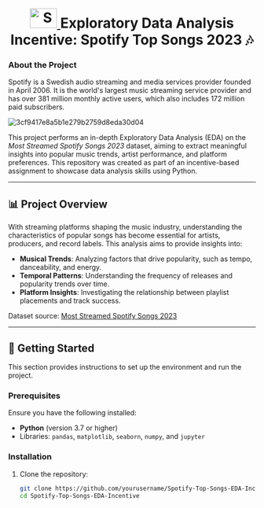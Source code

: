 
# <h1 align="center"> <a href="https://open.spotify.com/user/exll9wa5yql2llqyi1k5h56qm?si=YkkYuaD7SN60DMjXWo7eTQ&utm_source=copy-link" target="_blank"> <img src="https://github.com/mrankitgupta/Spotify-Data-Analysis-using-Python/blob/main/images/social-spotify.svg" alt="Spotify" width="55" height="40"/> </a> Exploratory Data Analysis Incentive: Spotify Top Songs 2023 🎶



### About the Project

Spotify is a Swedish audio streaming and media services provider founded in April 2006. It is the world's largest music streaming service provider and has over 381 million monthly active users, which also includes 172 million paid subscribers.

![3cf9417e8a5b1e279b2759d8eda30d04](https://github.com/user-attachments/assets/ebc3f8a8-09b6-4cd9-9fe7-f2472afca0ab)


This project performs an in-depth Exploratory Data Analysis (EDA) on the *Most Streamed Spotify Songs 2023* dataset, aiming to extract meaningful insights into popular music trends, artist performance, and platform preferences. This repository was created as part of an incentive-based assignment to showcase data analysis skills using Python.

---

## 📊 Project Overview

With streaming platforms shaping the music industry, understanding the characteristics of popular songs has become essential for artists, producers, and record labels. This analysis aims to provide insights into:
- **Musical Trends**: Analyzing factors that drive popularity, such as tempo, danceability, and energy.
- **Temporal Patterns**: Understanding the frequency of releases and popularity trends over time.
- **Platform Insights**: Investigating the relationship between playlist placements and track success.

Dataset source: [Most Streamed Spotify Songs 2023](https://www.kaggle.com/datasets/nelgiriyewithana/top-spotify-songs-2023)

---

## 📂 Getting Started

This section provides instructions to set up the environment and run the project.

### Prerequisites

Ensure you have the following installed:
- **Python** (version 3.7 or higher)
- Libraries: `pandas`, `matplotlib`, `seaborn`, `numpy`, and `jupyter`

### Installation

1. Clone the repository:
   ```bash
   git clone https://github.com/yourusername/Spotify-Top-Songs-EDA-Incentive.git
   cd Spotify-Top-Songs-EDA-Incentive
